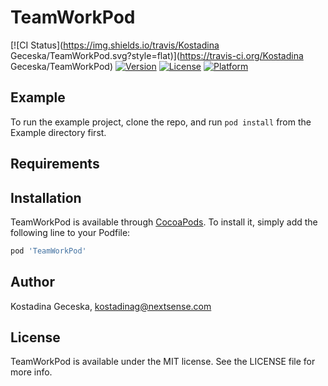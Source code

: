 # TeamWorkPod

[![CI Status](https://img.shields.io/travis/Kostadina Geceska/TeamWorkPod.svg?style=flat)](https://travis-ci.org/Kostadina Geceska/TeamWorkPod)
[![Version](https://img.shields.io/cocoapods/v/TeamWorkPod.svg?style=flat)](https://cocoapods.org/pods/TeamWorkPod)
[![License](https://img.shields.io/cocoapods/l/TeamWorkPod.svg?style=flat)](https://cocoapods.org/pods/TeamWorkPod)
[![Platform](https://img.shields.io/cocoapods/p/TeamWorkPod.svg?style=flat)](https://cocoapods.org/pods/TeamWorkPod)

## Example

To run the example project, clone the repo, and run `pod install` from the Example directory first.

## Requirements

## Installation

TeamWorkPod is available through [CocoaPods](https://cocoapods.org). To install
it, simply add the following line to your Podfile:

```ruby
pod 'TeamWorkPod'
```

## Author

Kostadina Geceska, kostadinag@nextsense.com

## License

TeamWorkPod is available under the MIT license. See the LICENSE file for more info.
